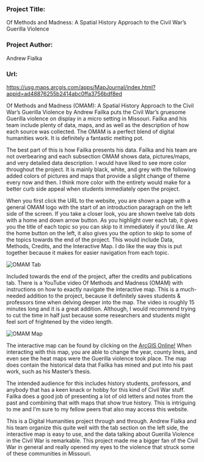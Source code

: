 ### Project Title:
Of Methods and Madness: A Spatial History Approach to the Civil War’s Guerilla Violence

### Project Author: 
Andrew Fialka

### Url: 
https://usg.maps.arcgis.com/apps/MapJournal/index.html?appid=ad48876255b2414abc0ffa3756bdf8ed

Of Methods and Madness (OMAM): A Spatial History Approach to the Civil War’s Guerilla Violence by Andrew Failka puts the Civil War’s gruesome Guerilla violence on display in a micro setting in Missouri. Failka and his team include plenty of data, maps, and as well as the description of how each source was collected. The OMAM is a perfect blend of digital humanities work. It is definitely a fantastic melting pot.

The best part of this is how Failka presents his data. Failka and his team are not overbearing and each subsection OMAM shows data, pictures/maps, and very detailed data description. I would have liked to see more color throughout the project. It is mainly black, white, and grey with the following added colors of pictures and maps that provide a slight change of theme every now and then. I think more color with the entirety would make for a better curb side appeal when students immediately open the project.

When you first click the URL to the website, you are shown a page with a general OMAM logo with the start of an introduction paragraph on the left side of the screen. If you take a closer look, you are shown twelve tab dots with a home and down arrow button. As you highlight over each tab, it gives you the title of each topic so you can skip to it immediately if you’d like. At the home button on the left, it also gives you the option to skip to some of the topics towards the end of the project. This would include Data, Methods, Credits, and the Interactive Map. I do like the way this is put together because it makes for easier navigation from each topic. 

![OMAM Tab](https://tbrackett2.github.io/Thomas-B/images/OMAM2.jpg)

Included towards the end of the project, after the credits and publications tab. There is a YouTube video Of Methods and Madness (OMAM) with instructions on how to exactly navigate the interactive map. This is a much-needed addition to the project, because it definitely saves students & professors time when delving deeper into the map. The video is roughly 15 minutes long and it is a great addition. Although, I would recommend trying to cut the time in half just because some researchers and students might feel sort of frightened by the video length.

![OMAM Map](https://tbrackett2.github.io/Thomas-B/images/OMAMmap.jpg)

The interactive map can be found by clicking on the [ArcGIS Online!](https://usg.maps.arcgis.com/home/webmap/viewer.html?webmap=9fed23d6e8cb42ccbf4bf6d0a2910fc3) When interacting with this map, you are able to change the year, county lines, and even see the heat maps were the Guerilla violence took place. The map does contain the historical data that Failka has mined and put into his past work, such as his Master’s thesis.

The intended audience for this includes history students, professors, and anybody that has a keen knack or hobby for this kind of Civil War stuff. Failka does a good job of presenting a lot of old letters and notes from the past and combining that with maps that show true history. This is intriguing to me and I’m sure to my fellow peers that also may access this website.

This is a Digital Humanities project through and through. Andrew Fialka and his team organize this quite well with the tab section on the left side, the interactive map is easy to use, and the data talking about Guerilla Violence in the Civil War is remarkable. This project made me a bigger fan of the Civil War in general and really opened my eyes to the violence that struck some of these communities in Missouri.
